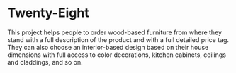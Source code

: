 # Twenty-Eight
 This project helps people to order wood-based furniture from where they stand with a full description of the product and with a full detailed price tag. They can also choose an interior-based design based on their house dimensions with full access to color decorations, kitchen cabinets, ceilings and claddings, and so on.
 
